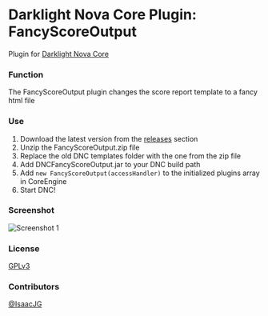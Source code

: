 Darklight Nova Core Plugin: FancyScoreOutput
=========================================

Plugin for [Darklight Nova Core](https://github.com/darklight-studios/darklight-nova-core)

### Function
The FancyScoreOutput plugin changes the score report template to a fancy html file

### Use
1. Download the latest version from the [releases](https://github.com/darklight-studios/FancyScoreOutput/releases) section
2. Unzip the FancyScoreOutput.zip file
3. Replace the old DNC templates folder with the one from the zip file
4. Add DNCFancyScoreOutput.jar to your DNC build path
5. Add `new FancyScoreOutput(accessHandler)` to the initialized plugins array in CoreEngine
6. Start DNC!

### Screenshot
![Screenshot 1](http://puu.sh/43amQ.png)

### License
[GPLv3](/LICENSE)

### Contributors
[@IsaacJG](https://github.com/IsaacJG)